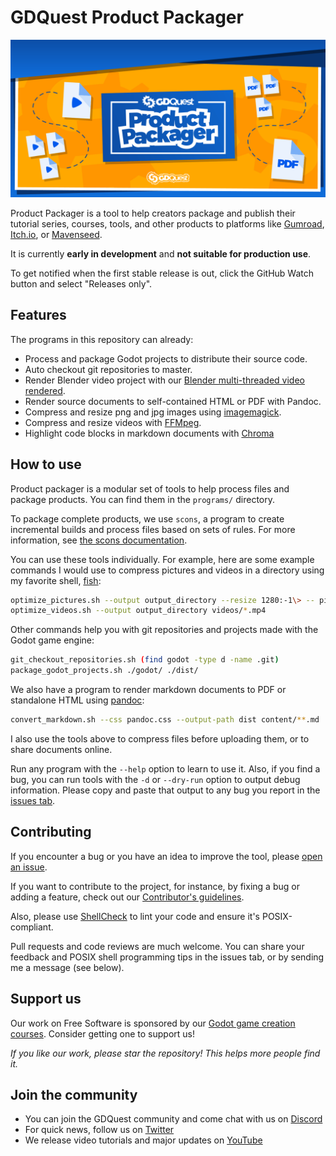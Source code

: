 # GDQuest Product Packager

![Plugin banner image](./img/product-packager.png)

Product Packager is a tool to help creators package and publish their tutorial series, courses, tools, and other products to platforms like [Gumroad](https://gumroad.com/), [Itch.io](https://itch.io/), or [Mavenseed](https://mavenseed.com/).

It is currently **early in development** and **not suitable for production use**.

To get notified when the first stable release is out, click the GitHub Watch button and select "Releases only".

## Features

The programs in this repository can already:

- Process and package Godot projects to distribute their source code.
- Auto checkout git repositories to master.
- Render Blender video project with our [Blender multi-threaded video rendered](https://github.com/GDQuest/blender-sequencer-multithreaded-render).
- Render source documents to self-contained HTML or PDF with Pandoc.
- Compress and resize png and jpg images using [imagemagick](https://www.imagemagick.org/).
- Compress and resize videos with [FFMpeg](https://ffmpeg.org/).
- Highlight code blocks in markdown documents with [Chroma](https://github.com/alecthomas/chroma)

## How to use

Product packager is a modular set of tools to help process files and package products. You can find them in the `programs/` directory.

To package complete products, we use `scons`, a program to create incremental builds and process files based on sets of rules. For more information, see [the scons documentation](scons/README.md).

You can use these tools individually. For example, here are some example commands I would use to compress pictures and videos in a directory using my favorite shell, [fish](https://fishshell.com/):

```sh
optimize_pictures.sh --output output_directory --resize 1280:-1\> -- pictures/*.{jpg,png}
optimize_videos.sh --output output_directory videos/*.mp4
```

Other commands help you with git repositories and projects made with the Godot game engine:

```sh
git_checkout_repositories.sh (find godot -type d -name .git)
package_godot_projects.sh ./godot/ ./dist/
```

We also have a program to render markdown documents to PDF or standalone HTML using [pandoc](https://pandoc.org/):

```sh
convert_markdown.sh --css pandoc.css --output-path dist content/**.md
```

I also use the tools above to compress files before uploading them, or to share documents online.

Run any program with the `--help` option to learn to use it. Also, if you find a bug, you can run tools with the `-d` or `--dry-run` option to output debug information. Please copy and paste that output to any bug you report in the [issues tab](issues).

## Contributing

If you encounter a bug or you have an idea to improve the tool, please [open an issue](https://github.com/GDQuest/product-packager/issues).

If you want to contribute to the project, for instance, by fixing a bug or adding a feature, check out our [Contributor's guidelines](https://www.gdquest.com/docs/guidelines/contributing-to/gdquest-projects/).

Also, please use [ShellCheck](https://www.shellcheck.net/) to lint your code and ensure it's POSIX-compliant.

Pull requests and code reviews are much welcome. You can share your feedback and POSIX shell programming tips in the issues tab, or by sending me a message (see below).

## Support us

Our work on Free Software is sponsored by our [Godot game creation courses](https://gdquest.mavenseed.com/). Consider getting one to support us!

_If you like our work, please star the repository! This helps more people find it._

## Join the community

- You can join the GDQuest community and come chat with us on [Discord](https://discord.gg/CHYVgar)
- For quick news, follow us on [Twitter](https://twitter.com/nathangdquest)
- We release video tutorials and major updates on [YouTube](https://youtube.com/c/gdquest)
